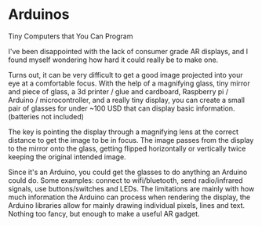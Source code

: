 # Arduinos

Tiny Computers that You Can Program

I've been disappointed with the lack of consumer grade AR displays, and I found myself wondering how hard it could really be to make one.

Turns out, it can be very difficult to get a good image projected into your eye at a comfortable focus. With the help of a magnifying glass, tiny mirror and piece of glass, a 3d printer / glue and cardboard, Raspberry pi / Arduino / microcontroller, and a really tiny display, you can create a small pair of glasses for under ~100 USD that can display basic information. (batteries not included)

The key is pointing the display through a magnifying lens at the correct distance to get the image to be in focus. The image passes from the display to the mirror onto the glass, getting flipped horizontally or vertically twice keeping the original intended image.

Since it's an Arduino, you could get the glasses to do anything an Arduino could do. Some examples: connect to wifi/bluetooth, send radio/infrared signals, use buttons/switches and LEDs. The limitations are mainly with how much information the Arduino can process when rendering the display, the Arduino libraries allow for mainly drawing individual pixels, lines and text. Nothing too fancy, but enough to make a useful AR gadget.
